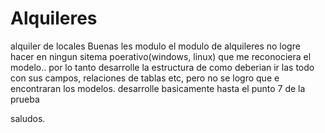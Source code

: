 # Alquileres
alquiler de locales
Buenas les modulo el modulo de alquileres 
no logre hacer en ningun sitema poerativo(windows, linux) que me reconociera
el modelo.. por lo tanto desarrolle la estructura de como deberian ir las todo con sus campos, relaciones de tablas etc,
pero no se logro que e encontraran los modelos.
desarrolle basicamente hasta el punto 7 de la prueba 

saludos.
